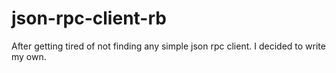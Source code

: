 json-rpc-client-rb
==================

After getting tired of not finding any simple json rpc client. I decided to write my own.
